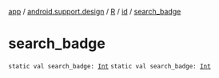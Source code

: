 [app](../../../index.md) / [android.support.design](../../index.md) / [R](../index.md) / [id](index.md) / [search_badge](./search_badge.md)

# search_badge

`static val search_badge: `[`Int`](https://kotlinlang.org/api/latest/jvm/stdlib/kotlin/-int/index.html)
`static val search_badge: `[`Int`](https://kotlinlang.org/api/latest/jvm/stdlib/kotlin/-int/index.html)